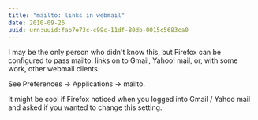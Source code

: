 ```yaml
---
title: "mailto: links in webmail"
date: 2010-09-26
uuid: urn:uuid:fab7e73c-c99c-11df-80db-0015c5683ca0
---
```


I may be the only person who didn't know this, but Firefox can be configured to pass mailto: links on to Gmail, Yahoo! mail, or, with some work, other webmail clients.

See Preferences -> Applications -> mailto.

It might be cool if Firefox noticed when you logged into Gmail / Yahoo mail and asked if you wanted to change this setting.
